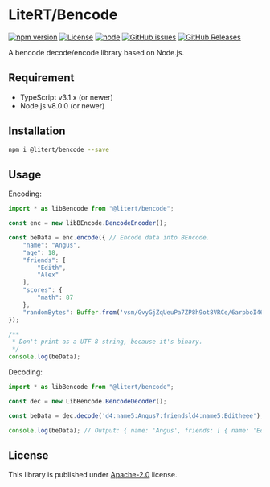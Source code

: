 # LiteRT/Bencode

[![npm version](https://img.shields.io/npm/v/@litert/bencode.svg?colorB=brightgreen)](https://www.npmjs.com/package/@litert/bencode "Stable Version")
[![License](https://img.shields.io/npm/l/@litert/bencode.svg?maxAge=2592000?style=plastic)](https://github.com/litert/bencode/blob/master/LICENSE)
[![node](https://img.shields.io/node/v/@litert/bencode.svg?colorB=brightgreen)](https://nodejs.org/dist/latest-v8.x/)
[![GitHub issues](https://img.shields.io/github/issues/litert/bencode.js.svg)](https://github.com/litert/bencode.js/issues)
[![GitHub Releases](https://img.shields.io/github/release/litert/bencode.js.svg)](https://github.com/litert/bencode.js/releases "Stable Release")

A bencode decode/encode library based on Node.js.

## Requirement

- TypeScript v3.1.x (or newer)
- Node.js v8.0.0 (or newer)

## Installation

```sh
npm i @litert/bencode --save
```

## Usage

Encoding:

```ts
import * as libBencode from "@litert/bencode";

const enc = new libBEncode.BencodeEncoder();

const beData = enc.encode({ // Encode data into BEncode.
    "name": "Angus",
    "age": 18,
    "friends": [
        "Edith",
        "Alex"
    ],
    "scores": {
        "math": 87
    },
    "randomBytes": Buffer.from('vsm/GvyGjZqUeuPa7ZP8h9ot8VRCe/6arpboI46EIlg=', 'base64')
});

/**
 * Don't print as a UTF-8 string, because it's binary.
 */
console.log(beData);
```

Decoding:

```ts
import * as libBencode from "@litert/bencode";

const dec = new LibBencode.BencodeDecoder();

const beData = dec.decode('d4:name5:Angus7:friendsld4:name5:Editheee');

console.log(beData); // Output: { name: 'Angus', friends: [ { name: 'Edith' } ] }
```

## License

This library is published under [Apache-2.0](./LICENSE) license.
